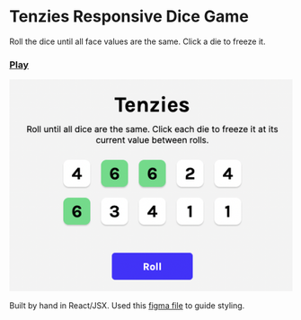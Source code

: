 # Tenzies Responsive Dice Game

Roll the dice until all face values are the same. Click a die to freeze it.

### [Play](https://isaac-code98.github.io/tenzies-dice-game/)

<img src="/assets/tenzies.png" width="600px" />

Built by hand in React/JSX. Used this [figma file](https://www.figma.com/file/FqsxRUhAaXM4ezddQK0CdR/Tenzies?node-id=0%3A1) to guide styling.


